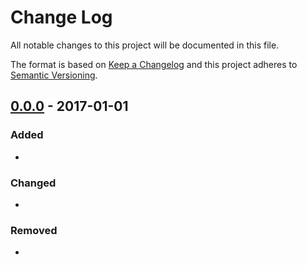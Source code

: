 # Change Log
All notable changes to this project will be documented in this file.

The format is based on [Keep a Changelog](http://keepachangelog.com/) 
and this project adheres to [Semantic Versioning](http://semver.org/).

## [0.0.0] - 2017-01-01
### Added
- 

### Changed
- 

### Removed
- 

[0.0.0]: https://example.com/CHANGELOG.md